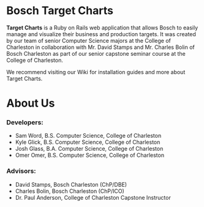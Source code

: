 # Bosch Target Charts
**Target Charts** is a Ruby on Rails web application that allows Bosch to easily manage and visualize their business and production targets. It was created by our team of senior Computer Science majors at the College of Charleston in collaboration with Mr. David Stamps and Mr. Charles Bolin of Bosch Charleston as part of our senior capstone seminar course at the College of Charleston.

We recommend visiting our Wiki for installation guides and more about Target Charts.

# About Us
### Developers:
* Sam Word, B.S. Computer Science, College of Charleston
* Kyle Glick, B.S. Computer Science, College of Charleston
* Josh Glass, B.A. Computer Science, College of Charleston
* Omer Omer, B.S. Computer Science, College of Charleston

### Advisors:
* David Stamps, Bosch Charleston (ChP/DBE)
* Charles Bolin, Bosch Charleston (ChP/ICO)
* Dr. Paul Anderson, College of Charleston Capstone Instructor
